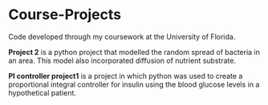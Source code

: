 # Course-Projects
Code developed through my coursework at the University of Florida.

<b>Project 2</b> is a python project that modelled the random spread of bacteria in an area. 
This model also incorporated diffusion of nutrient substrate.

<b>PI controller project1</b> is a project in which python was used to create a proportional integral controller for insulin using the blood glucose levels in a hypothetical patient.

